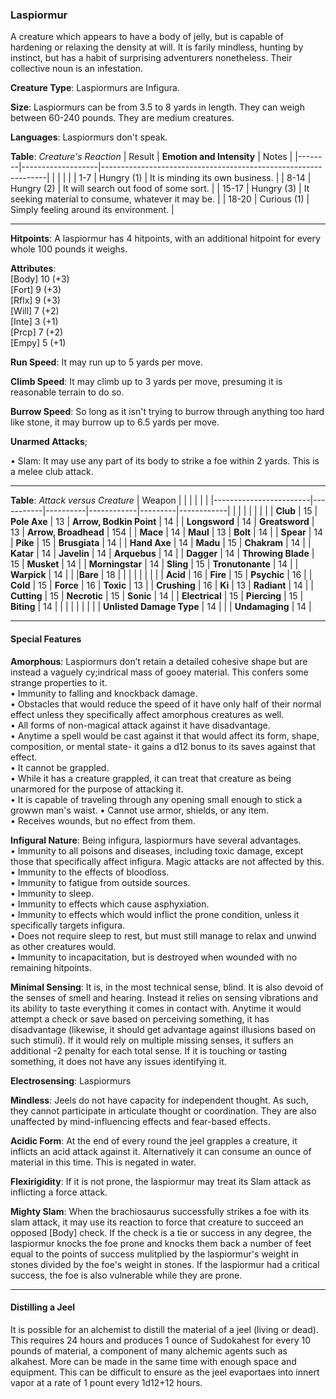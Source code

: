 ### Laspiormur
A creature which appears to have a body of jelly, but is capable of hardening or relaxing the density at will. It is farily mindless, hunting by instinct, but has a habit of surprising adventurers nonetheless. Their collective noun is an infestation.

**Creature Type**: Laspiormurs are Infigura.

**Size**: Laspiormurs can be from 3.5 to 8 yards in length. They can weigh between 60-240 pounds. They are medium creatures.

**Languages**: Laspiormurs don't speak.

**Table**: *Creature's Reaction*
| Result | **Emotion and Intensity** | Notes                                                        |
|--------|-------------------|----------------------------------------------------------------|
|        |                                                |                                   |
|  1-7   | Hungry (1) | It is minding its own business.   |
|  8-14  | Hungry (2)  | It will search out food of some sort. |
|  15-17 | Hungry (3)  | It seeking material to consume, whatever it may be. |
|  18-20 | Curious (1) | Simply feeling around its environment. |

-----

**Hitpoints**: A laspiormur has 4 hitpoints, with an additional hitpoint for every whole 100 pounds it weighs.

**Attributes**:  
[Body] 10 (+3)  
[Fort] 9  (+3)  
[Rflx] 9  (+3)  
[Will] 7  (+2)  
[Inte] 3  (+1)  
[Prcp] 7  (+2)  
[Empy] 5  (+1)  

**Run Speed**: It may run up to 5 yards per move.

**Climb Speed**: It may climb up to 3 yards per move, presuming it is reasonable terrain to do so.

**Burrow Speed**: So long as it isn't trying to burrow through anything too hard like stone, it may burrow up to 6.5 yards per move.

**Unarmed Attacks**;

 • Slam: It may use any part of its body to strike a foe within 2 yards. This is a melee club attack.
 
---------------------

**Table**: *Attack versus Creature*
| Weapon                 |          |            |         |            |         |
|------------------------|-----------|----------|------------|---------|------------|
|                        |          |            |         |            |         |
| **Club**                   | 15   | **Pole Axe**         | 13     | **Arrow, Bodkin Point**    | 14    |
| **Longsword**              | 14    | **Greatsword**      | 13     | **Arrow, Broadhead**    | 154    |
| **Mace**                   | 14    | **Maul**            | 13     | **Bolt** | 14    |
| **Spear**                  | 14     | **Pike**           | 15     | **Brusgiata** | 14     |
| **Hand Axe**               | 14     | **Madu**           | 15     | **Chakram** | 14    |
| **Katar**                  | 14     | **Javelin**        | 14     | **Arquebus** | 14    |
| **Dagger**                 | 14     | **Throwing Blade** | 15     | **Musket** | 14    |
| **Morningstar**            | 14     | **Sling**          | 15     | **Tronutonante** | 14    |
| **Warpick**                | 14     |             |                |**Bare**           |   18   |
|                        |           |          |            |         |            |
| **Acid**                   | 16     | **Fire** | 15     | **Psychic** | 16     |
| **Cold**                   | 15     | **Force** | 16     | **Toxic**  | 13     |
| **Crushing**               | 16     | **Ki** | 13     | **Radiant** | 14     |
| **Cutting**                | 15     | **Necrotic** | 15     | **Sonic** | 14    |
| **Electrical**             | 15     | **Piercing** | 15     | **Biting** | 14    |
|                        |           |          |            |         |            |
| **Unlisted Damage Type** | 14 |    |     | **Undamaging** | 14 |

---------------------

#### Special Features 

**Amorphous**: Laspiormurs don’t retain a detailed cohesive shape but are instead a vaguely cy;indrical mass of gooey material. This confers some strange properties to it.  
 • Immunity to falling and knockback damage.  
 • Obstacles that would reduce the speed of it have only half of their normal effect unless they specifically affect amorphous creatures as well.  
 • All forms of non-magical attack against it have disadvantage.  
 • Anytime a spell would be cast against it that would affect its form, shape, composition, or mental state- it gains a d12 bonus to its saves against that effect.  
 • It cannot be grappled.  
 • While it has a creature grappled, it can treat that creature as being unarmored for the purpose of attacking it.  
 • It is capable of traveling through any opening small enough to stick a growwn man's waist.
 • Cannot use armor, shields, or any item.   
 • Receives wounds, but no effect from them.

 **Infigural Nature**: Being infigura, laspiormurs have several advantages.  
 • Immunity to all poisons and diseases, including toxic damage, except those that specifically affect infigura. Magic attacks are not affected by this.  
 • Immunity to the effects of bloodloss.  
 • Immunity to fatigue from outside sources.  
 • Immunity to sleep.  
 • Immunity to effects which cause asphyxiation.  
 • Immunity to effects which would inflict the prone condition, unless it specifically targets infigura.  
 • Does not require sleep to rest, but must still manage to relax and unwind as other creatures would.  
 • Immunity to incapacitation, but is destroyed when wounded with no remaining hitpoints.

**Minimal Sensing**: It is, in the most technical sense, blind. It is also devoid of the senses of smell and hearing. Instead it relies on sensing vibrations and its ability to taste everything it comes in contact with. Anytime it would attempt a check or save based on perceiving something, it has disadvantage (likewise, it should get advantage against illusions based on such stimuli). If it would rely on multiple missing senses, it suffers an additional -2 penalty for each total sense. If it is touching or tasting something, it does not have any issues identifying it.

**Electrosensing**: Laspiormurs

**Mindless**: Jeels do not have capacity for independent thought. As such, they cannot participate in articulate thought or coordination. They are also unaffected by mind-influencing effects and fear-based effects.

**Acidic Form**: At the end of every round the jeel grapples a creature, it inflicts an acid attack against it. Alternatively it can consume an ounce of material in this time. This is negated in water.

**Flexirigidity**: If it is not prone, the laspiormur may treat its Slam attack as inflicting a force attack.

**Mighty Slam**: When the brachiosaurus successfully strikes a foe with its slam attack, it may use its reaction to force that creature to succeed an opposed [Body] check. If the check is a tie or success in any degree, the laspiormur knocks the foe prone and knocks them back a number of feet equal to the points of success mulitplied by the laspiormur's weight in stones divided by the foe's weight in stones. If the laspiormur had a critical success, the foe is also vulnerable while they are prone.

-----

#### Distilling a Jeel
It is possible for an alchemist to distill the material of a jeel (living or dead). This requires 24 hours and produces 1 ounce of Sudokahest for every 10 pounds of material, a component of many alchemic agents such as alkahest. More can be made in the same time with enough space and equipment. This can be difficult to ensure as the jeel evaportaes into innert vapor at a rate of 1 pount every 1d12+12 hours.
